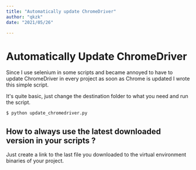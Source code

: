 ```yaml
---
title: "Automatically update ChromeDriver"
author: "qkzk"
date: "2021/05/26"

---
```


# Automatically Update ChromeDriver

Since I use selenium in some scripts and became annoyed to have to update ChromeDriver
in every project as soon as Chrome is updated I wrote this simple script.

It's quite basic, just change the destination folder to what you need and run the script.

```bash
$ python update_chromedriver.py
```

## How to always use the latest downloaded version in your scripts ?

Just create a link to the last file you downloaded to the virtual environment binaries
of your project.


